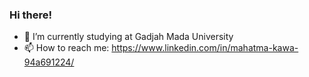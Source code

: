 ### Hi there!

- 🔭 I’m currently studying at Gadjah Mada University
- 📫 How to reach me: https://www.linkedin.com/in/mahatma-kawa-94a691224/

<!--
**bakwankawa/bakwankawa** is a ✨ _special_ ✨ repository because its `README.md` (this file) appears on your GitHub profile.

Here are some ideas to get you started:

- 🔭 I’m currently working on ...
- 🌱 I’m currently learning ...
- 👯 I’m looking to collaborate on ...
- 🤔 I’m looking for help with ...
- 💬 Ask me about ...
- 📫 How to reach me: ...
- 😄 Pronouns: ...
- ⚡ Fun fact: ...
-->
